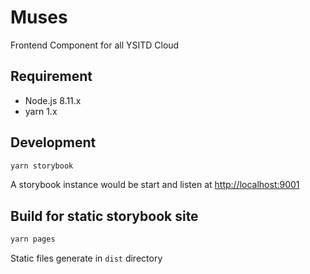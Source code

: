 # Muses

Frontend Component for all YSITD Cloud

## Requirement

- Node.js 8.11.x
- yarn 1.x

## Development

```bash
yarn storybook
```

A storybook instance would be start and listen at [http://localhost:9001](http://localhost:9001)

## Build for static storybook site

```bash
yarn pages
```

Static files generate in `dist` directory 
